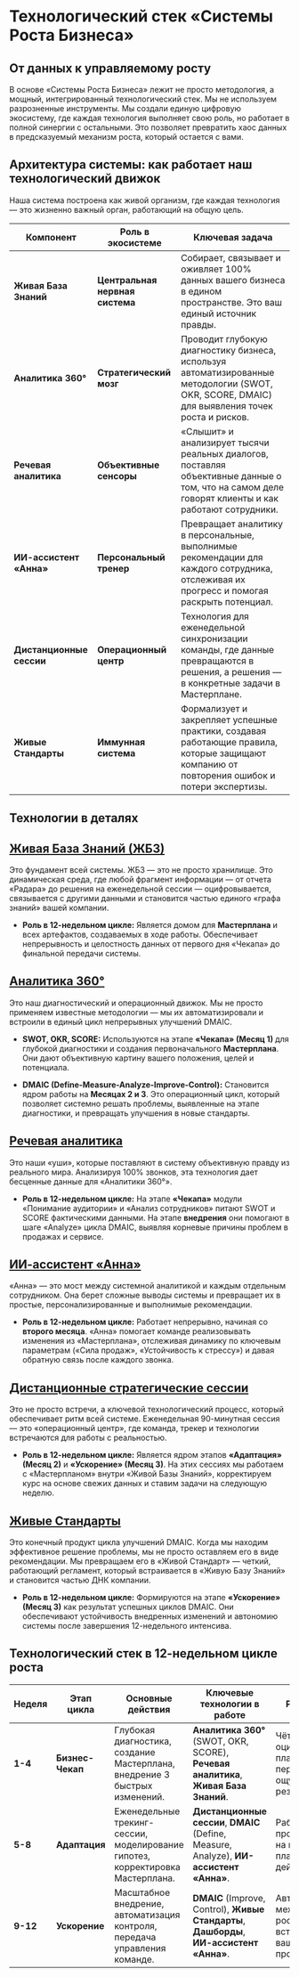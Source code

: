 # Технологический стек «Системы Роста Бизнеса»

## От данных к управляемому росту

В основе «Системы Роста Бизнеса» лежит не просто методология, а мощный, интегрированный технологический стек. Мы не используем разрозненные инструменты. Мы создали единую цифровую экосистему, где каждая технология выполняет свою роль, но работает в полной синергии с остальными. Это позволяет превратить хаос данных в предсказуемый механизм роста, который остается с вами.

## Архитектура системы: как работает наш технологический движок

Наша система построена как живой организм, где каждая технология — это жизненно важный орган, работающий на общую цель.

|Компонент|Роль в экосистеме|Ключевая задача|
|---|---|---|
|**Живая База Знаний**|**Центральная нервная система**|Собирает, связывает и оживляет 100% данных вашего бизнеса в едином пространстве. Это ваш единый источник правды.|
|**Аналитика 360°**|**Стратегический мозг**|Проводит глубокую диагностику бизнеса, используя автоматизированные методологии (SWOT, OKR, SCORE, DMAIC) для выявления точек роста и рисков.|
|**Речевая аналитика**|**Объективные сенсоры**|«Слышит» и анализирует тысячи реальных диалогов, поставляя объективные данные о том, что на самом деле говорят клиенты и как работают сотрудники.|
|**ИИ-ассистент «Анна»**|**Персональный тренер**|Превращает аналитику в персональные, выполнимые рекомендации для каждого сотрудника, отслеживая их прогресс и помогая раскрыть потенциал.|
|**Дистанционные сессии**|**Операционный центр**|Технология для еженедельной синхронизации команды, где данные превращаются в решения, а решения — в конкретные задачи в Мастерплане.|
|**Живые Стандарты**|**Иммунная система**|Формализует и закрепляет успешные практики, создавая работающие правила, которые защищают компанию от повторения ошибок и потери экспертизы.|

## Технологии в деталях

## [Живая База Знаний (ЖБЗ)](/technology/datahub)

Это фундамент всей системы. ЖБЗ — это не просто хранилище. Это динамическая среда, где любой фрагмент информации — от отчета «Радара» до решения на еженедельной сессии — оцифровывается, связывается с другими данными и становится частью единого «графа знаний» вашей компании.

- **Роль в 12-недельном цикле:** Является домом для **Мастерплана** и всех артефактов, создаваемых в ходе работы. Обеспечивает непрерывность и целостность данных от первого дня «Чекапа» до финальной передачи системы.
    

## [Аналитика 360°](/technology/analytics-360)

Это наш диагностический и операционный движок. Мы не просто применяем известные методологии — мы их автоматизировали и встроили в единый цикл непрерывных улучшений DMAIC.

- **SWOT, OKR, SCORE:** Используются на этапе **«Чекапа» (Месяц 1)** для глубокой диагностики и создания первоначального **Мастерплана**. Они дают объективную картину вашего положения, целей и потенциала.
    
- **DMAIC (Define-Measure-Analyze-Improve-Control):** Становится ядром работы на **Месяцах 2 и 3**. Это операционный цикл, который позволяет системно решать проблемы, выявленные на этапе диагностики, и превращать улучшения в новые стандарты.
    

## [Речевая аналитика](/technology/wordpower)

Это наши «уши», которые поставляют в систему объективную правду из реального мира. Анализируя 100% звонков, эта технология дает бесценные данные для «Аналитики 360°».

- **Роль в 12-недельном цикле:** На этапе **«Чекапа»** модули «Понимание аудитории» и «Анализ сотрудников» питают SWOT и SCORE фактическими данными. На этапе **внедрения** они помогают в шаге «Analyze» цикла DMAIC, выявляя корневые причины проблем в продажах и сервисе.
    

## [ИИ-ассистент «Анна»](/technology/anna)

«Анна» — это мост между системной аналитикой и каждым отдельным сотрудником. Она берет сложные выводы системы и превращает их в простые, персонализированные и выполнимые рекомендации.

- **Роль в 12-недельном цикле:** Работает непрерывно, начиная со **второго месяца**. «Анна» помогает команде реализовывать изменения из «Мастерплана», отслеживая динамику по ключевым параметрам («Сила продаж», «Устойчивость к стрессу») и давая обратную связь после каждого звонка.
    

## [Дистанционные стратегические сессии](/technology/vision-now)

Это не просто встречи, а ключевой технологический процесс, который обеспечивает ритм всей системе. Еженедельная 90-минутная сессия — это «операционный центр», где команда, трекер и технологии встречаются для работы с реальностью.

- **Роль в 12-недельном цикле:** Является ядром этапов **«Адаптация» (Месяц 2)** и **«Ускорение» (Месяц 3)**. На этих сессиях мы работаем с «Мастерпланом» внутри «Живой Базы Знаний», корректируем курс на основе свежих данных и ставим задачи на следующую неделю.
    

## [Живые Стандарты](/technology/live-standarts)

Это конечный продукт цикла улучшений DMAIC. Когда мы находим эффективное решение проблемы, мы не просто оставляем его в виде рекомендации. Мы превращаем его в «Живой Стандарт» — четкий, работающий регламент, который встраивается в «Живую Базу Знаний» и становится частью ДНК компании.

- **Роль в 12-недельном цикле:** Формируются на этапе **«Ускорение» (Месяц 3)** как результат успешных циклов DMAIC. Они обеспечивают устойчивость внедренных изменений и автономию системы после завершения 12-недельного интенсива.
    

## Технологический стек в 12-недельном цикле роста

|Неделя|Этап цикла|Основные действия|Ключевые технологии в работе|Результат|
|---|---|---|---|---|
|**1-4**|**Бизнес-Чекап**|Глубокая диагностика, создание Мастерплана, внедрение 3 быстрых изменений.|**Аналитика 360°** (SWOT, OKR, SCORE), **Речевая аналитика**, **Живая База Знаний**.|Чёткий, оцифрованный план с первыми ощутимыми результатами.|
|**5-8**|**Адаптация**|Еженедельные трекинг-сессии, моделирование гипотез, корректировка Мастерплана.|**Дистанционные сессии**, **DMAIC** (Define, Measure, Analyze), **ИИ-ассистент «Анна»**.|Рабочий, проверенный на практике план действий.|
|**9-12**|**Ускорение**|Масштабное внедрение, автоматизация контроля, передача управления команде.|**DMAIC** (Improve, Control), **Живые Стандарты**, **Дашборды**, **ИИ-ассистент «Анна»**.|Автономный механизм роста, встроенный в ваши бизнес-процессы.|

